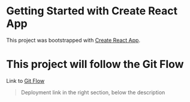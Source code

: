 # Getting Started with Create React App

This project was bootstrapped with [Create React App](https://github.com/facebook/create-react-app).

# This project will follow the Git Flow

Link to [Git Flow](https://www.atlassian.com/git/tutorials/comparing-workflows/gitflow-workflow#:~:text=The%20overall%20flow%20of%20Gitflow,branch%20is%20created%20from%20main&text=When%20a%20feature%20is%20complete%20it%20is%20merged%20into%20the,branch%20is%20created%20from%20main)

> Deployment link in the right section, below the description
